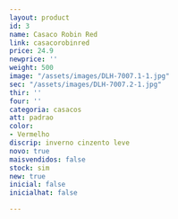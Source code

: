 ```yaml
---
layout: product
id: 3
name: Casaco Robin Red
link: casacorobinred
price: 24.9
newprice: ''
weight: 500
image: "/assets/images/DLH-7007.1-1.jpg"
sec: "/assets/images/DLH-7007.2-1.jpg"
thir: ''
four: ''
categoria: casacos
att: padrao
color:
- Vermelho
discrip: inverno cinzento leve
novo: true
maisvendidos: false
stock: sim
new: true
inicial: false
inicialhat: false

---
```

